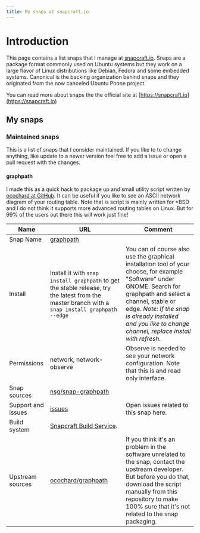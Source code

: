 ```yaml
---
title: My snaps at snapcraft.io
---
```


# Introduction

This page contains a list snaps that I manage at [snapcraft.io](https://snapcraft.io). Snaps are a package format commonly used on Ubuntu systems but they work on a large flavor of Linux distributions like Debian, Fedora and some embedded systems. Canonical is the backing organization behind snaps and they originated from the now canceled Ubuntu Phone project.

You can read more about snaps the the official site at [https://snapcraft.io](https://snapcraft.io)

## My snaps

### Maintained snaps

This is a list of snaps that I consider maintained. If you like to to change anything, like update to a newer version feel free to add a issue or open a pull request with the changes.

#### graphpath

I made this as a quick hack to package up and small utility script written by [ocochard at GitHub](https://github.com/ocochard). It can be useful if you like to see an ASCII network diagram of your routing table. Note that is script is mainly written for *BSD and I do not think it supports more advanced routing tables on Linux. But for 99% of the users out there this will work just fine!

| Name | URL | Comment |
|------|-----|---------|
| Snap Name| [graphpath](https://snapcraft.io/graphpath) ||
| Install | Install it with `snap install graphpath` to get the stable release, try the latest from the master branch with a `snap install graphpath --edge` | You can of course also use the graphical installation tool of your choose, for example "Software" under GNOME. Search for graphpath and select a channel, stable or edge. *Note: If the snap is already installed and you like to change channel, replace install with refresh.* | 
| Permissions | network, network-observe | Observe is needed to see your network configuration. Note that this is and read only interface.|
| Snap sources | [nsg/snap-graphpath](https://github.com/nsg/snap-graphpath) | |
| Support and issues | [issues](https://github.com/nsg/snap-graphpath/issues) | Open issues related to this snap here. |
| Build system | [Snapcraft Build Service](https://build.snapcraft.io/user/nsg/snap-graphpath). | |
| Upstream sources | [ocochard/graphpath](https://github.com/ocochard/graphpath) | If you think it's an problem in the software unrelated to the snap, contact the upstream developer. But before you do that, download the script manually from this repository to make 100% sure that it's not related to the snap packaging.|

